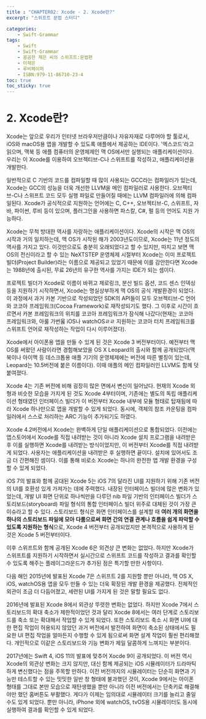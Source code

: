 ```yaml
---
title : "CHAPTER02: Xcode - 2. Xcode란?"
excerpt: "스위프트 문법 스터디"

categories:
    - Swift-Grammar
tags:
    - Swift
    - Swift-Grammar
    - 꼼곰한 재은 씨의 스위프트:문법편
    - 이재은
    - 루비페이퍼
    - ISBN:979-11-86710-23-4
toc: true
toc_sticky: true
---
```


# 2. Xcode란?

Xcode는 앞으로 우리가 인터넷 브라우저만큼이나 자유자재로 다루어야 할 툴로서, iOS와 macOS용 앱을 개발할 수 있도록 애플에서 제공하는 IDE이다. '엑스코드'라고 읽으며, 맥북 등 애플 컴퓨터의 운영체제인 맥 OS에서만 실행되는 애플리케이션이다. 우리는 이 Xcode를 이용하여 오브젝티브-C나 스위프트를 작성하고, 애플리케이션을 개발한다.

일반적으로 C 기반의 코드를 컴파일할 때 많이 사용되는 GCC라는 컴파일러가 있는데, Xcode는 GCC의 성능을 더욱 개선한 LLVM을 메인 컴파일러로 사용한다. 오브젝티브-C나 스위프트 코드 모두 실행 파일로 만들어질 때에는 LLVM 컴파일러에 의해 컴파일된다. Xcode가 공식적으로 지원하는 언어에는 C, C++, 오브젝티브-C, 스위프트, 자바, 파이썬, 루비 등이 있으며, 플러그인을 사용하면 파스칼, C#, 펄 등의 언어도 지원 가능하다.

Xcode는 무척 방대한 역사를 자랑하는 애플리케이션이다. Xcode의 시작은 맥 OS의 시작과 거의 일치하는데, 맥 OS가 시작된 해가 2003년도이므로, Xcode는 11년 정도의 역사를 가지고 있다. 이것만으로도 충분히 오래되었다고 할 수 있지만, 따지고 보면 맥 OS의 전신이라고 할 수 있는 NeXTSTEP 운영체제 시절부터 Xcode는 이미 프로젝트 빌더(Project Builder)라는 이름으로 제공되고 있었기 때문에 이를 감안한다면 Xcode는 1988년에 출시된, 무료 26년의 유구한 역사를 가지는 IDE가 되는 셈이다.

프로젝트 빌더가 Xcode로 이름이 바뀌고 제로링크, 분산 빌드 옵션, 코드 센스 인덱싱 등을 지원하기 시작하면서, Xcode는 명실상부하게 맥 OS의 공식 개발환경이 되었다. 이 과정에서 과거 카본 기반으로 작성되었던 SDK의 API들이 모두 오브젝티브-C 언어와 코코아 프레임워크(Cocoa Framework)로 재작성되기도 했다. 그 이후로 시간이 흐르면서 카본 프레임워크의 위치를 코코아 프레임워크가 잠식해 나갔다(현재는 코코아 프레임워크와, 아룰 가번욿 iOS나 watchOSㄹㄹ 지원하는 코코아 터치 프레임워크를 스위프트 언어로 재작성하는 작업이 다시 이루어졌다).

Xcode에서 아이폰용 앱을 만들 수 있게 된 것은 Xcode 3 버전부터이다. 예전부터 맥 OS를 써왔던 사람이라면 경험해보았을 OS X Leopard의 출시와 함께 공개되었다(맥북이나 아이맥 등 데스크톱용 애플 기기의 운영체제에는 버전에 따른 별칭이 있는데, Leopard는 10.5버전에 붙은 이름이다). 이때 애플의 메인 컴파일러인 LLVM도 함께 덧붙여졌다.

Xcode 4는 기존 버전에 비해 굉장히 많은 면에서 변신이 일어났다. 현재의 Xcode 외형과 비슷한 모습을 가지게 된 것도 Xcode 4부터이며, 기존에는 별도의 독립 애플리케이션 형태였던 인터페이스 빌더가 이 버전부터 Xcode 내부에 모듈 형태로 탑재됨에 따라 Xcode 하나만으로 앱을 개발할 수 있게 되었다. 동시에, 객체의 참조 카운팅을 컴파일러에서 스스로 처리하는 ARC 기능이 추가되기도 하였다.

Xcode 4.2버전에서 Xcode는 완벽하게 단일 애플리케이션으로 통합되었다. 이전에는 앱스토어에서 Xcode를 직접 내려받는 것이 아니라 Xcode 설치 프로그램을 내려받은 후 이를 실행하면 Xcode를 내려받는 방식이었지만, 이 버전부터 Xcode를 직접 내려받게 되었다. 사용자는 애플리케이션을 내려받은 후 실행하면 끝이다. 설치에 있어서도 조금 더 간편해진 셈이다. 이를 통해 비로소 Xcode는 하나의 완전한 앱 개발 환경을 구성할 수 있게 되었다.

iOS 7의 발표와 함께 공대된 Xcode 5는 iOS 7의 달라진 UI를 지원하기 위해 기존 버전의 UI를 호환성 있게 가져가는 데에 주력했다. 내장된 인터페이스 빌더에 많은 변화가 있었는데, 개발 UI 화면 단위로 하나씩만을 다루던 nib 파일 기반의 인터페이스 빌더가 스토리보드(storyboard) 파일 형식의 통합 인터페이스 빌더 위주로 대체된 것이 가장 큰 이슈라고 할 수 있다. 스토리보드 형식은 화면 인터페이스를 설계할 때 **여러 개의 화면을 하나의 스토리보드 파일에 모아 다룸으로써 화면 간의 연결 관계나 흐름을 쉽게 파악할 수 있도록 지원하는 형식**으로, Xcode 4 버전부터 공개되었지만 본격적으로 사용하게 된 것은 Xcode 5 버전부터이다.

이후 스위프트와 함께 공개된 Xcode 6은 외견상 큰 변화는 없었다. 하지만 Xcode가 스위프트를 지원하기 시작하면서 실시간으로 스위프트 코드를 작성하고 결과를 확인할 수 있도록 해주는 플레이그라운드가 추가된 점은 특기할 만한 사항이다.

다음 해인 2015년에 발표된 Xcode 7은 스위프트 2를 지원할 뿐만 아니라, 맥 OS X, iOS, watchOS용 앱을 모두 만들 수 있는 더욱 확장된 개발 환경을 제공했다. 전체적인 외관이 조금 더 다듬어졌고, 세련된 UI를 가지게 된 것은 말할 필요도 없다.

2016년에 발표된 Xcode 8에서 외관상 뚜렷한 변화는 없었다. 하지만 Xcode 7에서 스토리보드의 확대 축소가 제한적이었던 것과 달리 Xocde 8에서는 여러 단계로 스토리보드를 축소 또는 확대해서 작업할 수 있게 되었다. 또한 스토리보드 축소 시 화면 UI에 대한 편집 작업이 허용되지 않았던 과거 버전에서 발전하여 화면이 축소된 상태에서도 필요한 UI 편집 작업을 얼마든지 수행할 수 있게 됨으로써 화면 설계 작업이 훨씬 편리해졌다. 개인적으로 이같은 스토리보드와 기능 변화가 제일 달콤하게 느껴지는 부분이다.

2017년에는 Swift 4, iOS 11의 발표에 맞추어 Xocde 9이 공개되었다. 이 버전 역시 Xcode의 외관상 변화는 크지 않지만, 대신 함께 제공되는 iOS 시뮬레이터가 드라마틱하게 변신했다는 점을 주목할 만하다. 이전 버전까지의 시뮬레이터는 단순히 화면과 기능만 테스트할 수 있는 밋밋한 일반 창 형태에 불과했던 것이, Xcode 9에서는 아이폰 형태를 그대로 본딴 모습으로 재탄생했을 뿐만 아니라 이전 버전에서는 단축키로 해결해야만 했던 홈버튼도 부활했다. 게다가 이제는 임의대로 시뮬레이터 크기를 늘리고 줄일 수도 있게 되었다. 뿐만 아니라, iPhone 외에 watchOS, tvOS용 시뮬레이터도 동시에 실행하여 결과를 확인할 수 있게 되었다.